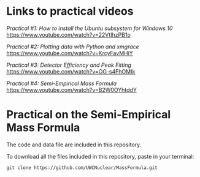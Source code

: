 # Links to practical videos
*Practical #1: How to install the Ubuntu subsystem for Windows 10*  https://www.youtube.com/watch?v=22VtIhzPB1o

*Practical #2: Plotting data with Python and xmgrace*  https://www.youtube.com/watch?v=KrcyFavMHiY

*Practical #3: Detector Efficiency and Peak Fitting*  https://www.youtube.com/watch?v=OG-s4FhOMIk

*Practical #4: Semi-Empirical Mass Formula* https://www.youtube.com/watch?v=B2W0OYhtddY


# Practical on the Semi-Empirical Mass Formula
The code and data file are included in this repository.

To download all the files included in this repository, paste in your terminal:

    git clone https://github.com/UWCNuclear/MassFormula.git
